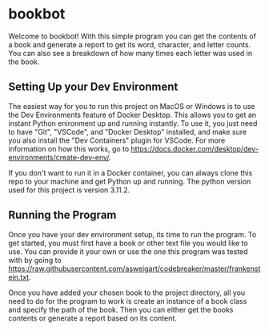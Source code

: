 # bookbot
Welcome to bookbot! With this simple program you can get the contents of a book and generate a report to get its word, character, and letter counts. You can also see a breakdown of how many times each letter was used in the book. 

## Setting Up your Dev Environment
The easiest way for you to run this project on MacOS or Windows is to use the Dev Environments feature of Docker Desktop. This allows you to get an instant Python enironment up and running instantly. To use it, you just need to have "Git", "VSCode", and "Docker Desktop" installed, and make sure you also install the "Dev Containers" plugin for VSCode. For more information on how this works, go to https://docs.docker.com/desktop/dev-environments/create-dev-env/. 

If you don't want to run it in a Docker container, you can always clone this repo to your machine and get Python up and running. The python version used for this project is version 3.11.2.

## Running the Program
Once you have your dev environment setup, its time to run the program. To get started, you must first have a book or other text file you would like to use. You can provide it your own or use the one this program was tested with by going to https://raw.githubusercontent.com/asweigart/codebreaker/master/frankenstein.txt.

Once you have added your chosen book to the project directory, all you need to do for the program to work is create an instance of a book class and specify the path of the book. Then you can either get the books contents or generate a report based on its content.


